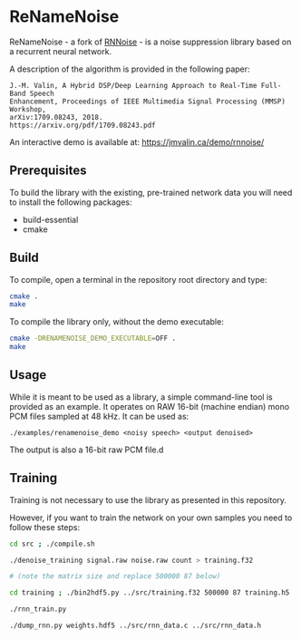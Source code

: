 # ReNameNoise

ReNameNoise - a fork of [RNNoise](https://gitlab.xiph.org/xiph/rnnoise) - is a noise suppression library based on a recurrent neural network.

A description of the algorithm is provided in the following paper:

```
J.-M. Valin, A Hybrid DSP/Deep Learning Approach to Real-Time Full-Band Speech
Enhancement, Proceedings of IEEE Multimedia Signal Processing (MMSP) Workshop,
arXiv:1709.08243, 2018.
https://arxiv.org/pdf/1709.08243.pdf
```

An interactive demo is available at: https://jmvalin.ca/demo/rnnoise/

## Prerequisites

To build the library with the existing, pre-trained network data you will need to install the following packages:

* build-essential
* cmake

## Build

To compile, open a terminal in the repository root directory and type:

```bash
cmake .
make
```

To compile the library only, without the demo executable:

```bash
cmake -DRENAMENOISE_DEMO_EXECUTABLE=OFF .
make
```

## Usage

While it is meant to be used as a library, a simple command-line tool is
provided as an example. It operates on RAW 16-bit (machine endian) mono
PCM files sampled at 48 kHz. It can be used as:

``./examples/renamenoise_demo <noisy speech> <output denoised>``

The output is also a 16-bit raw PCM file.d

## Training

Training is not necessary to use the library as presented in this repository.

However, if you want to train the network on your own samples you need to follow these steps:

```bash
cd src ; ./compile.sh

./denoise_training signal.raw noise.raw count > training.f32

# (note the matrix size and replace 500000 87 below)

cd training ; ./bin2hdf5.py ../src/training.f32 500000 87 training.h5

./rnn_train.py

./dump_rnn.py weights.hdf5 ../src/rnn_data.c ../src/rnn_data.h
```
